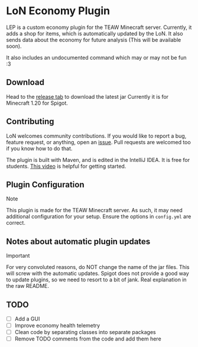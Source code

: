 <!-- (https://docs.github.com/en/get-started/writing-on-github/getting-started-with-writing-and-formatting-on-github/basic-writing-and-formatting-syntax -->

# LoN Economy Plugin
LEP is a custom economy plugin for the TEAW Minecraft server. Currently, it adds a shop for items, which
is automatically updated by the LoN. It also sends data about the economy for future analysis (This will be
available soon).

It also includes an undocumented command which may or may not be fun :3

## Download
Head to the [release tab](https://github.com/besser435/LEP/releases) to download the latest jar Currently
it is for Minecraft 1.20 for Spigot.

## Contributing
LoN welcomes community contributions. If you would like to report a bug, feature request, or anything, open an
[issue](https://github.com/besser435/LEP/issues). Pull requests are welcomed too if you know how to do that.

The plugin is built with Maven, and is edited in the IntelliJ IDEA. It is free for students.
[This video](https://www.youtube.com/watch?v=s1xg9eJeP3E) is helpful for getting started. 

## Plugin Configuration
> [!NOTE]
> This plugin is made for the TEAW Minecraft server. As such, it may need additional configuration for your setup. 
> Ensure the options in `config.yml` are correct.

## Notes about automatic plugin updates
> [!IMPORTANT]
> For very convoluted reasons, do NOT change the name of the jar files. This will screw with the
> automatic updates. Spigot does not provide a good way to update plugins, so we need to resort to
> a bit of jank. Real explanation in the raw README.
<!-- The plugin is designed to update itself due to the rapid development. However, Spigot does
not provide a "good" way of doing this. Currently, the plugin checks for updates every so often,
and downloads the new file into the `plugins` directory. This means there can be several jars of
the same LEFO plugin. This is... not great.

Spigot will load the most recent plugin according to the jar file name. This means that the **file names are
part of the auto-updating system, and should not be altered.** Yes, its janky, but we don't want to have
to bother Theeno every time we update the plugin. In the future, auto updates will probably be removed. -->

## TODO
- [ ] Add a GUI
- [ ] Improve economy health telemetry
- [ ] Clean code by separating classes into separate packages
- [ ] Remove TODO comments from the code and add them here
